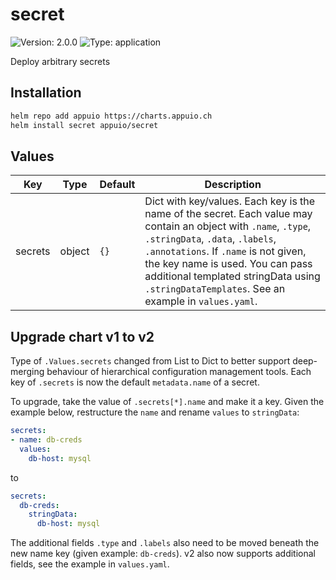 # secret

![Version: 2.0.0](https://img.shields.io/badge/Version-2.0.0-informational?style=flat-square) ![Type: application](https://img.shields.io/badge/Type-application-informational?style=flat-square)

Deploy arbitrary secrets

## Installation

```bash
helm repo add appuio https://charts.appuio.ch
helm install secret appuio/secret
```
<!---
The README.md file is automatically generated with helm-docs!

Edit the README.gotmpl.md template instead.
-->

## Values

| Key | Type | Default | Description |
|-----|------|---------|-------------|
| secrets | object | `{}` | Dict with key/values. Each key is the name of the secret. Each value may contain an object with `.name`, `.type`, `.stringData`, `.data`, `.labels`, `.annotations`. If `.name` is not given, the key name is used. You can pass additional templated stringData using `.stringDataTemplates`. See an example in `values.yaml`. |

## Upgrade chart v1 to v2

Type of `.Values.secrets` changed from List to Dict to better support deep-merging behaviour of hierarchical configuration management tools.
Each key of `.secrets` is now the default `metadata.name` of a secret.

To upgrade, take the value of `.secrets[*].name` and make it a key.
Given the example below, restructure the `name` and rename `values` to `stringData`:
```yaml
secrets:
- name: db-creds
  values:
    db-host: mysql
```
to
```yaml
secrets:
  db-creds:
    stringData:
      db-host: mysql
```
The additional fields `.type` and `.labels` also need to be moved beneath the new name key (given example: `db-creds`).
v2 also now supports additional fields, see the example in `values.yaml`.

<!---
Common/Useful Link references from values.yaml
-->
[resource-units]: https://kubernetes.io/docs/concepts/configuration/manage-resources-containers/#resource-units-in-kubernetes
[prometheus-operator]: https://github.com/coreos/prometheus-operator
